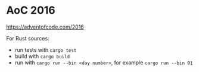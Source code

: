 # AoC 2016

https://adventofcode.com/2016

For Rust sources:

* run tests with `cargo test`
* build with `cargo build`
* run with `cargo run --bin <day number>`, for example `cargo run --bin 01`
